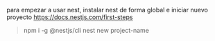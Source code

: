 para empezar a usar nest, instalar nest de forma global e iniciar nuevo proyecto
https://docs.nestjs.com/first-steps

> npm i -g @nestjs/cli
> nest new project-name